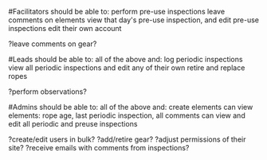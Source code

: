 #Facilitators should be able to:
perform pre-use inspections
leave comments on elements
view that day's pre-use inspection, and edit pre-use inspections
edit their own account

?leave comments on gear?

#Leads should be able to:
all of the above and:
log periodic inspections
view all periodic inspections and edit any of their own
retire and replace ropes

?perform observations?

#Admins should be able to:
all of the above and:
create elements
can view elements: rope age, last periodic inspection, all comments
can view and edit all periodic and preuse inspections

?create/edit users in bulk?
?add/retire gear?
?adjust permissions of their site?
?receive emails with comments from inspections?
